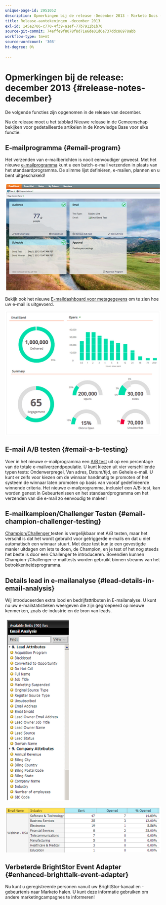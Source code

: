 ```yaml
---
unique-page-id: 2951052
description: Opmerkingen bij de release -December 2013 - Marketo Docs - Productdocumentatie
title: Release-aantekeningen -december 2013
exl-id: 145e2706-c770-4f39-a1ef-77b7912b1b70
source-git-commit: 74effe9f8078f8d71e6de01d6e737ddc86978abb
workflow-type: tm+mt
source-wordcount: '308'
ht-degree: 0%

---
```


# Opmerkingen bij de release: december 2013 {#release-notes-december}

De volgende functies zijn opgenomen in de release van december.

Na de release moet u het tabblad Nieuwe release in de Gemeenschap bekijken voor gedetailleerde artikelen in de Knowledge Base voor elke functie.

## E-mailprogramma {#email-program}

Het verzenden van e-mailberichten is nooit eenvoudiger geweest. Met het nieuwe [e-mailprogramma](/help/marketo/product-docs/email-marketing/email-programs/creating-an-email-program/understanding-email-programs.md) kunt u een batch-e-mail verzenden in plaats van het standaardprogramma. De slimme lijst definiëren, e-mailen, plannen en u bent uitgeschakeld!

![](assets/image2014-9-22-17-3a19-3a55.png)

Bekijk ook het nieuwe [E-maildashboard voor metagegevens](/help/marketo/product-docs/email-marketing/email-programs/email-program-data/view-the-email-program-dashboard.md) om te zien hoe uw e-mail is uitgevoerd.

![](assets/image2014-9-22-17-3a20-3a14.png)

## E-mail A/B testen {#email-a-b-testing}

Voer in het nieuwe e-mailprogramma een [A/B test](/help/marketo/product-docs/email-marketing/email-programs/email-program-actions/email-test-a-b-test/add-an-a-b-test.md) uit op een percentage van de totale e-mailverzendpopulatie. U kunt kiezen uit vier verschillende typen tests: Onderwerpregel, Van adres, Datum/tijd, en Gehele e-mail. U kunt er zelfs voor kiezen om de winnaar handmatig te promoten of het systeem de winnaar laten promoten op basis van vooraf gedefinieerde winnende criteria. Het nieuwe e-mailprogramma, inclusief een A/B-test, kan worden genest in Gebeurtenissen en het standaardprogramma om het verzenden van die e-mail zo eenvoudig te maken!

## E-mailkampioen/Challenger Testen {#email-champion-challenger-testing}

[Champion/Challenger ](/help/marketo/product-docs/email-marketing/general/functions-in-the-editor/email-tests-champion-challenger/add-an-email-champion-challenger.md) testen is vergelijkbaar met A/B testen, maar het verschil is dat het wordt gebruikt voor getriggerde e-mails en dat u niet automatisch een winnaar stuurt. Met deze test kun je een gevestigde manier uitdagen om iets te doen, de Champion, en je test of het nog steeds het beste is door een Challenger te introduceren. Bovendien kunnen Champion-/Challenger-e-mailtests worden gebruikt binnen streams van het betrokkenheidsprogramma.

## Details lead in e-mailanalyse {#lead-details-in-email-analysis}

Wij introduceerden extra lood en bedrijfattributen in E-mailanalyse. U kunt nu uw e-mailstatistieken weergeven die zijn gegroepeerd op nieuwe kenmerken, zoals de industrie en de bron van leads.

![](assets/image2014-9-22-17-3a20-3a43.png)

![](assets/image2014-9-22-17-3a21-3a18.png)

## Verbeterde BrightStor Event Adapter {#enhanced-brighttalk-event-adapter}

Nu kunt u geregistreerde personen vanuit uw BrightStor-kanaal en -gebeurtenis naar Marketo halen. U kunt deze informatie gebruiken om andere marketingcampagnes te informeren!
